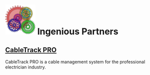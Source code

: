 # <img src="favicon-96x96.png" alt="Ingenious Partners Logo" width="96" height="96"> Ingenious Partners


## [CableTrack PRO](https://ingeniouspartners.github.io/cabletrack.pro/)
CableTrack PRO is a cable management system for the professional electrician industry.
